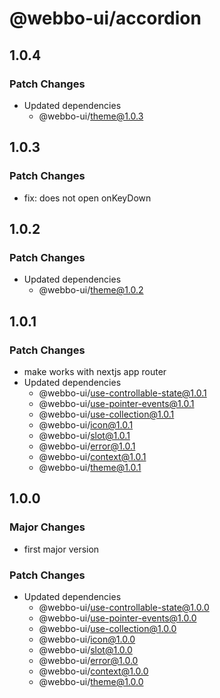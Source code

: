 # @webbo-ui/accordion

## 1.0.4

### Patch Changes

- Updated dependencies
  - @webbo-ui/theme@1.0.3

## 1.0.3

### Patch Changes

- fix: does not open onKeyDown

## 1.0.2

### Patch Changes

- Updated dependencies
  - @webbo-ui/theme@1.0.2

## 1.0.1

### Patch Changes

- make works with nextjs app router
- Updated dependencies
  - @webbo-ui/use-controllable-state@1.0.1
  - @webbo-ui/use-pointer-events@1.0.1
  - @webbo-ui/use-collection@1.0.1
  - @webbo-ui/icon@1.0.1
  - @webbo-ui/slot@1.0.1
  - @webbo-ui/error@1.0.1
  - @webbo-ui/context@1.0.1
  - @webbo-ui/theme@1.0.1

## 1.0.0

### Major Changes

- first major version

### Patch Changes

- Updated dependencies
  - @webbo-ui/use-controllable-state@1.0.0
  - @webbo-ui/use-pointer-events@1.0.0
  - @webbo-ui/use-collection@1.0.0
  - @webbo-ui/icon@1.0.0
  - @webbo-ui/slot@1.0.0
  - @webbo-ui/error@1.0.0
  - @webbo-ui/context@1.0.0
  - @webbo-ui/theme@1.0.0
